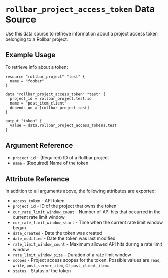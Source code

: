 `rollbar_project_access_token` Data Source
===========================================

Use this data source to retrieve information about a project access token
belonging to a Rollbar project.


Example Usage
-------------

To retrieve info about a token:

```hcl-terraform
resource "rollbar_project" "test" {
  name = "foobar"
}

data "rollbar_project_access_token" "test" {
  project_id = rollbar_project.test.id
  name = "post_item_client"
  depends_on = [rollbar_project.test]
}

output "token" {
  value = data.rollbar_project_access_tokens.test
}
```

Argument Reference
------------------

* `project_id` - (Required) ID of a Rollbar project
* `name` - (Required) Name of the token


Attribute Reference
-------------------

In addition to all arguments above, the following attributes are exported:

* `access_token` - API token
* `project_id` - ID of the project that owns the token
* `cur_rate_limit_window_count` - Number of API hits that occurred in the
  current rate limit window
* `cur_rate_limit_window_start` - Time when the current rate limit window began
* `date_created` - Date the token was created
* `date_modified` - Date the token was last modified
* `rate_limit_window_count` - Maximum allowed API hits during a rate limit
  window
* `rate_limit_window_size` - Duration of a rate limit window
* `scopes` - Project access scopes for the token.  Possible values are `read`,
  `write`, `post_server_item`, or `post_client_item`.
* `status` - Status of the token
